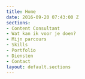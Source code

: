 ```yaml
---
title: Home
date: 2016-09-20 07:43:00 Z
sections:
- Content Consultant
- Wat kan ik voor je doen?
- Mijn parcours
- Skills
- Portfolio
- Diensten
- Contact
layout: default.sections
---
```


